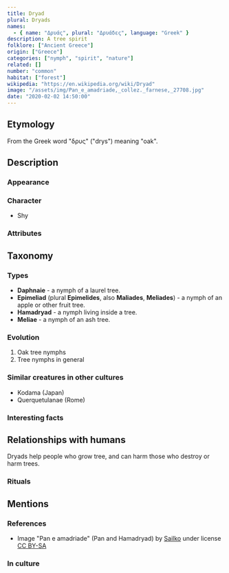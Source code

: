 ```yaml
---
title: Dryad
plural: Dryads
names:
  - { name: "Δρυάς", plural: "Δρυάδες", language: "Greek" }
description: A tree spirit
folklore: ["Ancient Greece"]
origin: ["Greece"]
categories: ["nymph", "spirit", "nature"]
related: []
number: "common"
habitat: ["forest"]
wikipedia: "https://en.wikipedia.org/wiki/Dryad"
image: "/assets/img/Pan_e_amadriade,_collez._farnese,_27708.jpg"
date: "2020-02-02 14:50:00"
---
```


## Etymology

From the Greek word "δρυς" ("drys") meaning "oak".

## Description

### Appearance

### Character

- Shy

### Attributes

## Taxonomy

### Types

- **Daphnaie** - a nymph of a laurel tree.
- **Epimeliad** (plural **Epimelides**, also **Maliades**, **Meliades**) - a nymph of an apple or other fruit tree.
- **Hamadryad** - a nymph living inside a tree.
- **Meliae** - a nymph of an ash tree.

### Evolution

1. Oak tree nymphs
2. Tree nymphs in general

### Similar creatures in other cultures

- Kodama (Japan)
- Querquetulanae (Rome)

### Interesting facts

## Relationships with humans

Dryads help people who grow tree, and can harm those who destroy or harm trees.

### Rituals

## Mentions

### References

- Image "Pan e amadriade" (Pan and Hamadryad) by [Sailko](https://commons.wikimedia.org/wiki/File:Pan_e_amadriade,_collez._farnese,_27708.jpg) under license [CC BY-SA](https://creativecommons.org/licenses/by-sa/3.0)

### In culture
